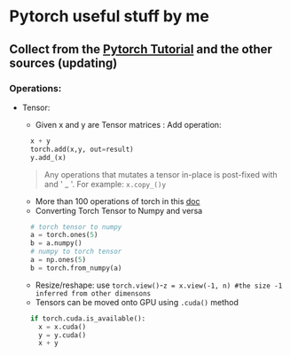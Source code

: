 # Pytorch useful stuff by me
## Collect from the [Pytorch Tutorial](http://pytorch.org/tutorials) and the other sources (updating)
### Operations:
- Tensor:
  + Given x and y are Tensor matrices : Add operation:
  ```python
    x + y
    torch.add(x,y, out=result)
    y.add_(x)
  ```
  > Any operations that mutates a tensor in-place is post-fixed with and ' _ '. For example: `x.copy_()y`

  + More than 100 operations of torch in this [doc](http://pytorch.org/docs/stable/torch.html)
  + Converting Torch Tensor to Numpy and versa
  ```python
    # torch tensor to numpy
    a = torch.ones(5)
    b = a.numpy()
    # numpy to torch tensor
    a = np.ones(5)
    b = torch.from_numpy(a)
  ```
  + Resize/reshape: use `torch.view()`-`z = x.view(-1, n) #the size -1 inferred from other dimensons`
  + Tensors can be moved onto GPU using `.cuda()` method
  ```python
    if torch.cuda.is_available():
      x = x.cuda()
      y = y.cuda()
      x + y
  ```
